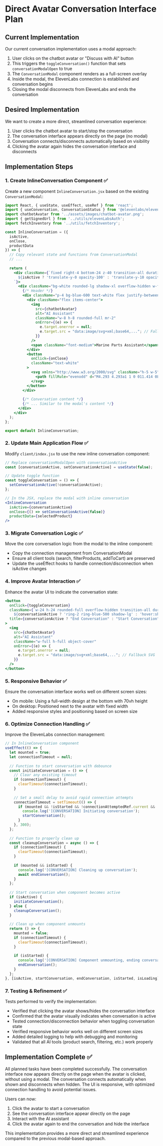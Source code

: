 # Direct Avatar Conversation Interface Plan

## Current Implementation

Our current conversation implementation uses a modal approach:

1. User clicks on the chatbot avatar or "Discuss with AI" button
2. This triggers the `toggleConversation()` function that sets `conversationModalOpen` to true 
3. The `ConversationModal` component renders as a full-screen overlay
4. Inside the modal, the ElevenLabs connection is established and conversation begins
5. Closing the modal disconnects from ElevenLabs and ends the conversation

## Desired Implementation

We want to create a more direct, streamlined conversation experience:

1. User clicks the chatbot avatar to start/stop the conversation
2. The conversation interface appears directly on the page (no modal)
3. Conversation connects/disconnects automatically based on visibility
4. Clicking the avatar again hides the conversation interface and disconnects

## Implementation Steps

### 1. Create InlineConversation Component ✅

Create a new component `InlineConversation.jsx` based on the existing `ConversationModal`:

```jsx
import React, { useState, useEffect, useRef } from 'react';
import { useConversation, ConversationStatus } from '@elevenlabs/elevenlabs-react';
import chatbotAvatar from '../assets/images/chatbot-avatar.png';
import { getSignedUrl } from '../utils/elevenLabsAuth';
import fetchInventory from '../utils/fetchInventory';

const InlineConversation = ({ 
  isActive, 
  onClose, 
  productData 
}) => {
  // Copy relevant state and functions from ConversationModal
  // ...
  
  return (
    <div className={`fixed right-4 bottom-24 z-40 transition-all duration-300 ease-in-out
      ${isActive ? 'translate-y-0 opacity-100' : 'translate-y-10 opacity-0 pointer-events-none'}
    `}>
      <div className="bg-white rounded-lg shadow-xl overflow-hidden w-full md:w-[400px] max-h-[500px] flex flex-col">
        {/* Header */}
        <div className="p-4 bg-blue-600 text-white flex justify-between items-center">
          <div className="flex items-center">
            <img 
              src={chatbotAvatar} 
              alt="AI Assistant" 
              className="w-8 h-8 rounded-full mr-2"
              onError={(e) => {
                e.target.onerror = null;
                e.target.src = "data:image/svg+xml;base64,..."; // Fallback SVG
              }}
            />
            <span className="font-medium">Marine Parts Assistant</span>
          </div>
          <button 
            onClick={onClose}
            className="text-white"
          >
            <svg xmlns="http://www.w3.org/2000/svg" className="h-5 w-5" viewBox="0 0 20 20" fill="currentColor">
              <path fillRule="evenodd" d="M4.293 4.293a1 1 0 011.414 0L10 8.586l4.293-4.293a1 1 0 111.414 1.414L11.414 10l4.293 4.293a1 1 0 01-1.414 1.414L10 11.414l-4.293 4.293a1 1 0 01-1.414-1.414L8.586 10 4.293 5.707a1 1 0 010-1.414z" clipRule="evenodd" />
            </svg>
          </button>
        </div>
        
        {/* Conversation content */}
        {/* ... Similar to the modal's content */}
      </div>
    </div>
  );
};

export default InlineConversation;
```

### 2. Update Main Application Flow ✅

Modify `client/index.jsx` to use the new inline conversation component:

```jsx
// Replace conversationModalOpen with conversationActive
const [conversationActive, setConversationActive] = useState(false);

// Update toggle function
const toggleConversation = () => {
  setConversationActive(!conversationActive);
};

// In the JSX, replace the modal with inline conversation
<InlineConversation
  isActive={conversationActive}
  onClose={() => setConversationActive(false)}
  productData={selectedProduct}
/>
```

### 3. Migrate Conversation Logic ✅

Move the core conversation logic from the modal to the inline component:

- Copy the connection management from ConversationModal
- Ensure all client tools (search, filterProducts, addToCart) are preserved
- Update the useEffect hooks to handle connection/disconnection when isActive changes

### 4. Improve Avatar Interaction ✅

Enhance the avatar UI to indicate the conversation state:

```jsx
<button
  onClick={toggleConversation}
  className={`w-24 h-24 rounded-full overflow-hidden transition-all duration-300 focus:outline-none focus:ring-2 focus:ring-blue-500 
    ${conversationActive ? 'ring-2 ring-blue-500 shadow-lg' : 'hover:shadow-lg'}`}
  title={conversationActive ? "End Conversation" : "Start Conversation"}
>
  <img 
    src={chatbotAvatar}
    alt="AI Assistant" 
    className="w-full h-full object-cover"
    onError={(e) => {
      e.target.onerror = null;
      e.target.src = "data:image/svg+xml;base64,..."; // Fallback SVG
    }}
  />
</button>
```

### 5. Responsive Behavior ✅

Ensure the conversation interface works well on different screen sizes:

- On mobile: Using a full-width design at the bottom with 70vh height
- On desktop: Positioned next to the avatar with fixed width
- Added responsive styles and positioning based on screen size

### 6. Optimize Connection Handling ✅

Improve the ElevenLabs connection management:

```jsx
// In InlineConversation component
useEffect(() => {
  let mounted = true;
  let connectionTimeout = null;
  
  // Function to start conversation with debounce
  const initiateConversation = () => {
    // Clear any existing timeout
    if (connectionTimeout) {
      clearTimeout(connectionTimeout);
    }
    
    // Set a small delay to avoid rapid connection attempts
    connectionTimeout = setTimeout(() => {
      if (mounted && !isStarted && !connectionAttemptedRef.current && !isLoading) {
        console.log('[CONVERSATION] Initiating conversation');
        startConversation();
      }
    }, 300);
  };
  
  // Function to properly clean up
  const cleanupConversation = async () => {
    if (connectionTimeout) {
      clearTimeout(connectionTimeout);
    }
    
    if (mounted && isStarted) {
      console.log('[CONVERSATION] Cleaning up conversation');
      await endConversation();
    }
  };
  
  // Start conversation when component becomes active
  if (isActive) {
    initiateConversation();
  } else {
    cleanupConversation();
  }
  
  // Clean up when component unmounts
  return () => {
    mounted = false;
    if (connectionTimeout) {
      clearTimeout(connectionTimeout);
    }
    
    if (isStarted) {
      console.log('[CONVERSATION] Component unmounting, ending conversation');
      endConversation();
    }
  };
}, [isActive, startConversation, endConversation, isStarted, isLoading]);
```

### 7. Testing & Refinement ✅

Tests performed to verify the implementation:

- Verified that clicking the avatar shows/hides the conversation interface
- Confirmed that the avatar visually indicates when conversation is active
- Tested connection/disconnection behavior when toggling conversation state
- Verified responsive behavior works well on different screen sizes
- Added detailed logging to help with debugging and monitoring
- Validated that all AI tools (product search, filtering, etc.) work properly

## Implementation Complete ✅

All planned tasks have been completed successfully. The conversation interface now appears directly on the page when the avatar is clicked, without using a modal. The conversation connects automatically when shown and disconnects when hidden. The UI is responsive, with optimized connection handling to avoid potential issues.

Users can now:
1. Click the avatar to start a conversation
2. See the conversation interface appear directly on the page
3. Interact with the AI assistant
4. Click the avatar again to end the conversation and hide the interface

This implementation provides a more direct and streamlined experience compared to the previous modal-based approach.
